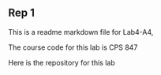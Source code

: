 ## Rep 1

This is a readme markdown file for Lab4-A4,

The course code for this lab is CPS 847

Here is the repository for this lab
